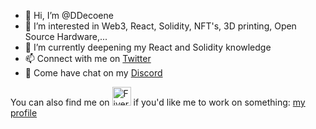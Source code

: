 - 👋 Hi, I’m @DDecoene
- 👀 I’m interested in Web3, React, Solidity, NFT's, 3D printing, Open Source Hardware,...
- 🌱 I’m currently deepening my React and Solidity knowledge
- 📫 Connect with me on [Twitter](https://twitter.com/DDecoene)
- 💬 Come have chat on my [Discord](https://discord.gg/3DnsvKaxwy)

You can also find me on <img src="https://gateway.pinata.cloud/ipfs/QmS1aNoYj7jZy6sRbgdz8Jb9jyri7PKomHdRak5acsjx2y" width="30px" height="30px" alt="Fiverr"> if you'd like me to work on something: [my profile](https://www.fiverr.com/dennisdecoene)

<!---
DDecoene/DDecoene is a ✨ special ✨ repository because its `README.md` (this file) appears on your GitHub profile.
You can click the Preview link to take a look at your changes.
--->
